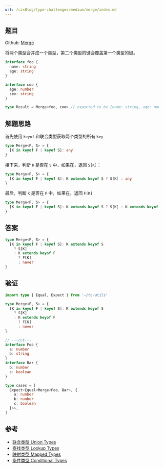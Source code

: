 ```yaml
---
url: /czxBlog/type-challenges/medium/merge/index.md
---
```

## 题目

Github: [Merge](https://github.com/type-challenges/type-challenges/blob/main/questions/00599-medium-merge/)

将两个类型合并成一个类型，第二个类型的键会覆盖第一个类型的键。

```ts
interface foo {
  name: string
  age: string
}

interface coo {
  age: number
  sex: string
}

type Result = Merge<foo, coo> // expected to be {name: string, age: number, sex: string}
```

## 解题思路

首先使用 `keyof` 和联合类型获取两个类型的所有 `key`

```ts
type Merge<F, S> = {
  [K in keyof F | keyof S]: any
}
```

接下来，判断 `K` 是否在 `S` 中，如果在，返回 `S[K]`：

```ts
type Merge<F, S> = {
  [K in keyof F | keyof S]: K extends keyof S ? S[K] : any
}
```

最后，判断 `K` 是否在 `F` 中，如果在，返回 `F[K]`

```ts
type Merge<F, S> = {
  [K in keyof F | keyof S]: K extends keyof S ? S[K] : K extends keyof F ? F[K] : never
}
```

## 答案

```ts
type Merge<F, S> = {
  [K in keyof F | keyof S]: K extends keyof S
    ? S[K]
    : K extends keyof F
      ? F[K]
      : never
}
```

## 验证

```ts twoslash
import type { Equal, Expect } from '~/tc-utils'

type Merge<F, S> = {
  [K in keyof F | keyof S]: K extends keyof S
    ? S[K]
    : K extends keyof F
      ? F[K]
      : never
}

// ---cut---
interface Foo {
  a: number
  b: string
}
interface Bar {
  b: number
  c: boolean
}

type cases = [
  Expect<Equal<Merge<Foo, Bar>, {
    a: number
    b: number
    c: boolean
  }>>,
]
```

## 参考

* [联合类型 Union Types](https://www.typescriptlang.org/docs/handbook/2/everyday-types.html#union-types)
* [查找类型 Lookup Types](https://www.typescriptlang.org/docs/handbook/release-notes/typescript-2-1.html#keyof-and-lookup-types)
* [映射类型 Mapped Types](https://www.typescriptlang.org/docs/handbook/2/mapped-types.html)
* [条件类型 Conditional Types](https://www.typescriptlang.org/docs/handbook/2/conditional-types.html)
